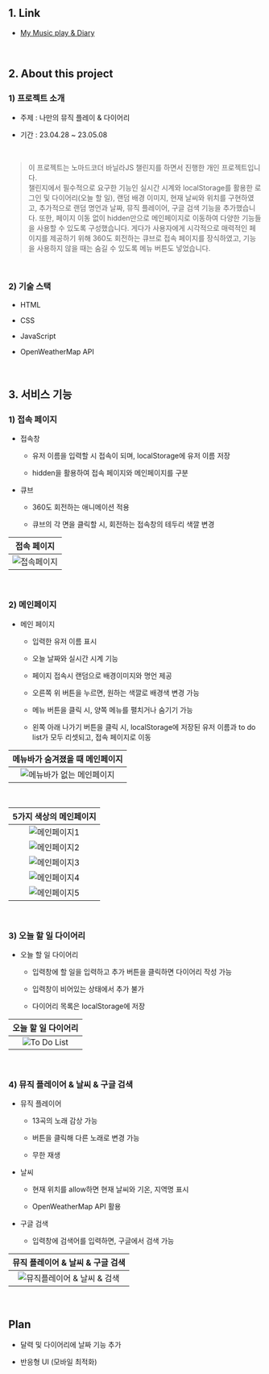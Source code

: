 ## 1. Link
* [My Music play & Diary](https://wink68.github.io/My_Musicplay_and_Diary/)

<br>

## 2. About this project
### 1) 프로젝트 소개
* 주제 : 나만의 뮤직 플레이 & 다이어리

* 기간 : 23.04.28 ~ 23.05.08

<br>

> 이 프로젝트는 노마드코더 바닐라JS 챌린지를 하면서 진행한 개인 프로젝트입니다.   
> 챌린지에서 필수적으로 요구한 기능인 실시간 시계와 localStorage를 활용한 로그인 및 다이어리(오늘 할 일), 랜덤 배경 이미지, 현재 날씨와 위치를 구현하였고, 추가적으로 랜덤 명언과 날짜, 뮤직 플레이어, 구글 검색 기능을 추가했습니다. 또한, 페이지 이동 없이 hidden만으로 메인페이지로 이동하여 다양한 기능들을 사용할 수 있도록 구성했습니다. 게다가 사용자에게 시각적으로 매력적인 페이지를 제공하기 위해 360도 회전하는 큐브로 접속 페이지를 장식하였고, 기능을 사용하지 않을 때는 숨길 수 있도록 메뉴 버튼도 넣었습니다.

<br>

### 2) 기술 스택
* HTML

* CSS

* JavaScript

* OpenWeatherMap API

<br>

## 3. 서비스 기능
### 1) 접속 페이지
* 접속창

  * 유저 이름을 입력할 시 접속이 되며, localStorage에 유저 이름 저장
  
  * hidden을 활용하여 접속 페이지와 메인페이지를 구분

* 큐브

  * 360도 회전하는 애니메이션 적용
  
  * 큐브의 각 면을 클릭할 시, 회전하는 접속창의 테두리 색깔 변경

| **접속 페이지** |
|:--:|
| <img src="https://github.com/wink68/JS_Chome_App/assets/108077414/57b1308b-dfeb-4f66-a6f4-e262aba2f9b5" alt="접속페이지"> |
  
<br>

### 2) 메인페이지
* 메인 페이지

  * 입력한 유저 이름 표시
  
  * 오늘 날짜와 실시간 시계 기능

  * 페이지 접속시 랜덤으로 배경이미지와 명언 제공
  
  * 오른쪽 위 버튼을 누르면, 원하는 색깔로 배경색 변경 가능
  
  * 메뉴 버튼을 클릭 시, 양쪽 메뉴를 펼치거나 숨기기 가능
  
  * 왼쪽 아래 나가기 버튼을 클릭 시, localStorage에 저장된 유저 이름과 to do list가 모두 리셋되고, 접속 페이지로 이동

| **메뉴바가 숨겨졌을 때 메인페이지** |
|:--:|
| <img src="https://github.com/wink68/JS_Chome_App/assets/108077414/d10f36fd-ca7e-4493-8bcb-5e097652d7b2" alt="메뉴바가 없는 메인페이지"> |

<br>

| **5가지 색상의 메인페이지** |
|:--:|
| <img src="https://github.com/wink68/JS_Chome_App/assets/108077414/16321a16-946c-4137-9b19-bb03db5587c8" alt="메인페이지1"> |
| <img src="https://github.com/wink68/JS_Chome_App/assets/108077414/6806a3e9-582f-4f6e-9547-ece5a916341e" alt="메인페이지2"> |
| <img src="https://github.com/wink68/JS_Chome_App/assets/108077414/4bd863c8-89ba-458c-9f10-a4db63988055" alt="메인페이지3"> |
| <img src="https://github.com/wink68/JS_Chome_App/assets/108077414/a75e1f02-555c-4694-8010-13d88a35bd63" alt="메인페이지4"> |
| <img src="https://github.com/wink68/JS_Chome_App/assets/108077414/df3e70d6-2452-498c-94c1-c862efdee6a5" alt="메인페이지5"> |

<br>

### 3) 오늘 할 일 다이어리
* 오늘 할 일 다이어리

  * 입력창에 할 일을 입력하고 추가 버튼을 클릭하면 다이어리 작성 가능
  
  * 입력창이 비어있는 상태에서 추가 불가
  
  * 다이어리 목록은 localStorage에 저장

| **오늘 할 일 다이어리** |
|:--:|
| <img src="https://github.com/wink68/JS_Chome_App/assets/108077414/001b3b0d-aa34-4343-9c15-65a86ce939a6" alt="To Do List"> |

<br>

### 4) 뮤직 플레이어 & 날씨 & 구글 검색

* 뮤직 플레이어

  * 13곡의 노래 감상 가능
  
  * 버튼을 클릭해 다른 노래로 변경 가능
  
  * 무한 재생

* 날씨

  * 현재 위치를 allow하면 현재 날씨와 기온, 지역명 표시
  
  * OpenWeatherMap API 활용
  
* 구글 검색

  * 입력창에 검색어를 입력하면, 구글에서 검색 가능

| **뮤직 플레이어 & 날씨 & 구글 검색** |
|:--:|
| <img src="https://github.com/wink68/JS_Chome_App/assets/108077414/99f0f45b-04f6-4983-96b8-61beeb925cab" alt="뮤직플레이어 & 날씨 & 검색"> |

<br>

## Plan
* 달력 및 다이어리에 날짜 기능 추가

* 반응형 UI (모바일 최적화)
